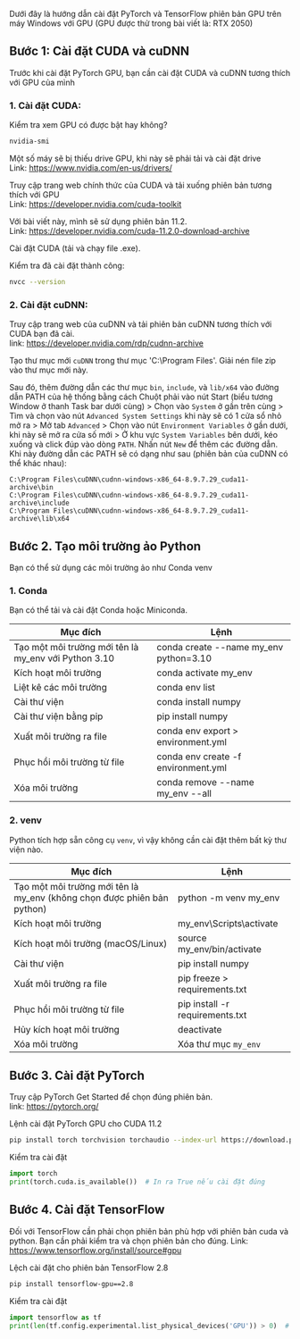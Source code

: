 Dưới đây là hướng dẫn cài đặt PyTorch và TensorFlow phiên bản GPU trên máy Windows với GPU (GPU được thử trong bài viết là: RTX 2050)

## Bước 1: Cài đặt CUDA và cuDNN

Trước khi cài đặt PyTorch GPU, bạn cần cài đặt CUDA và cuDNN tương thích với GPU của mình

### 1. Cài đặt CUDA:

Kiểm tra xem GPU có được bật hay không?
```bash
nvidia-smi
```

Một số máy sẽ bị thiếu drive GPU, khi này sẽ phải tải và cài đặt drive  
Link: https://www.nvidia.com/en-us/drivers/

Truy cập trang web chính thức của CUDA và tải xuống phiên bản tương thích với GPU  
Link: https://developer.nvidia.com/cuda-toolkit

Với bài viết này, mình sẽ sử dụng phiên bản 11.2.  
Link: https://developer.nvidia.com/cuda-11.2.0-download-archive

Cài đặt CUDA (tải và chạy file .exe).

Kiểm tra đã cài đặt thành công:
```bash
nvcc --version
```

### 2. Cài đặt cuDNN:

Truy cập trang web của cuDNN và tải phiên bản cuDNN tương thích với CUDA bạn đã cài.  
link: https://developer.nvidia.com/rdp/cudnn-archive

Tạo thư mục mới `cuDNN` trong thư mục 'C:\Program Files'. Giải nén file zip vào thư mục mới này.

Sau đó, thêm đường dẫn các thư mục `bin`, `include`, và `lib/x64` vào đường dẫn PATH của hệ thống bằng cách
Chuột phải vào nút Start (biểu tương Window ở thanh Task bar dưới cùng) > Chọn vào `System` ở gần trên cùng > Tìm và chọn vào nút `Advanced System Settings` khi này sẽ có 1 cửa sổ nhỏ mở ra >
Mở tab `Advanced` > Chọn vào nút `Environment Variables` ở gần dưới, khi này sẽ mở ra cửa số mới > Ở khu vực `System Variables` bên dưới, kéo xuống và click đúp vào dòng `PATH`.
Nhấn nút `New` để thêm các đường dẫn. Khi này đường dẫn các PATH sẽ có dạng như sau (phiên bản của cuDNN có thể khác nhau):
```
C:\Program Files\cuDNN\cudnn-windows-x86_64-8.9.7.29_cuda11-archive\bin
C:\Program Files\cuDNN\cudnn-windows-x86_64-8.9.7.29_cuda11-archive\include
C:\Program Files\cuDNN\cudnn-windows-x86_64-8.9.7.29_cuda11-archive\lib\x64
```

## Bước 2. Tạo môi trường ảo Python

Bạn có thể sử dụng các môi trường ảo như Conda venv

### 1. Conda

Bạn có thể tải và cài đặt Conda hoặc Miniconda.

| Mục đích | Lệnh |
| -------- | ---- |
| Tạo một môi trường mới tên là my_env với Python 3.10 | conda create --name my_env python=3.10 |
| Kích hoạt môi trường | conda activate my_env |
| Liệt kê các môi trường | conda env list |
| Cài thư viện | conda install numpy |
| Cài thư viện bằng pip | pip install numpy |
| Xuất môi trường ra file | conda env export > environment.yml |
| Phục hồi môi trường từ file | conda env create -f environment.yml |
| Xóa môi trường | conda remove --name my_env --all |


### 2. venv

Python tích hợp sẵn công cụ `venv`, vì vậy không cần cài đặt thêm bất kỳ thư viện nào.

| Mục đích | Lệnh |
| -------- | ---- |
| Tạo một môi trường mới tên là my_env (không chọn được phiên bản python) | python -m venv my_env |
| Kích hoạt môi trường | my_env\Scripts\activate |
| Kích hoạt môi trường (macOS/Linux) | source my_env/bin/activate |
| Cài thư viện | pip install numpy |
| Xuất môi trường ra file | pip freeze > requirements.txt |
| Phục hồi môi trường từ file | pip install -r requirements.txt |
| Hủy kích hoạt môi trường | deactivate |
| Xóa môi trường | Xóa thư mục `my_env` |

## Bước 3. Cài đặt PyTorch

Truy cập PyTorch Get Started để chọn đúng phiên bản.  
link: https://pytorch.org/

Lệnh cài đặt PyTorch GPU cho CUDA 11.2
```bash
pip install torch torchvision torchaudio --index-url https://download.pytorch.org/whl/cu112
```

Kiểm tra cài đặt
```python
import torch
print(torch.cuda.is_available())  # In ra True nếu cài đặt đúng
```

## Bước 4. Cài đặt TensorFlow

Đối với TensorFlow cần phải chọn phiên bản phù hợp với phiên bản cuda và python. Bạn cần phải kiểm tra và chọn phiên bản cho đúng.
Link: https://www.tensorflow.org/install/source#gpu

Lệch cài đặt cho phiên bản TensorFlow 2.8
```bash
pip install tensorflow-gpu==2.8
```

Kiểm tra cài đặt
```python
import tensorflow as tf
print(len(tf.config.experimental.list_physical_devices('GPU')) > 0)  # In ra True nếu cài đặt đúng
```
